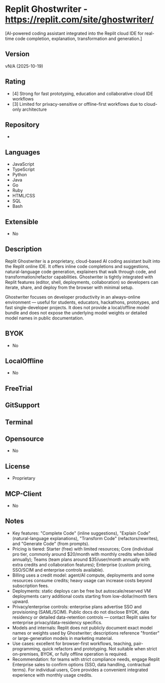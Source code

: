 # Replit Ghostwriter - https://replit.com/site/ghostwriter/
[AI-powered coding assistant integrated into the Replit cloud IDE for real-time code completion, explanation, transformation and generation.]
## Version
vN/A (2025-10-19)
## Rating
- [4] Strong for fast prototyping, education and collaborative cloud IDE workflows
- [3] Limited for privacy-sensitive or offline-first workflows due to cloud-only architecture
## Repository
- 
## Languages
- JavaScript
- TypeScript
- Python
- Java
- Go
- Ruby
- HTML/CSS
- SQL
- Bash
## Extensible
- No
## Description
Replit Ghostwriter is a proprietary, cloud-based AI coding assistant built into the Replit online IDE. It offers inline code completions and suggestions, natural-language code generation, explainers that walk through code, and transformation/refactor capabilities. Ghostwriter is tightly integrated with Replit features (editor, shell, deployments, collaboration) so developers can iterate, share, and deploy from the browser with minimal setup.

Ghostwriter focuses on developer productivity in an always-online environment — useful for students, educators, hackathons, prototypes, and fast single-developer projects. It does not provide a local/offline model bundle and does not expose the underlying model weights or detailed model names in public documentation.
## BYOK
- No
## LocalOffline
- No

## FreeTrial

## GitSupport

## Terminal

## Opensource
- No

## License
- Proprietary
## MCP-Client
- No
## Notes
- Key features: "Complete Code" (inline suggestions), "Explain Code" (natural-language explanations), "Transform Code" (refactors/rewrites), and "Generate Code" (from prompts).
- Pricing is tiered: Starter (free) with limited resources; Core (individual pro tier, commonly around $20/month with monthly credits when billed annually); Teams (team plans around $35/user/month annually with extra credits and collaboration features); Enterprise (custom pricing, SSO/SCIM and enterprise controls available).
- Billing uses a credit model: agent/AI compute, deployments and some resources consume credits; heavy usage can increase costs beyond subscription fees.
- Deployments: static deploys can be free but autoscale/reserved VM deployments carry additional costs starting from low-dollar/month tiers upward.
- Privacy/enterprise controls: enterprise plans advertise SSO and provisioning (SAML/SCIM). Public docs do not disclose BYOK, data residency or detailed data-retention controls — contact Replit sales for enterprise privacy/data-residency specifics.
- Models and internals: Replit does not publicly document exact model names or weights used by Ghostwriter; descriptions reference "frontier" or large-generation models in marketing material.
- Use cases: excellent for browser-first workflows, teaching, pair-programming, quick refactors and prototyping. Not suitable when strict on-premises, BYOK, or fully offline operation is required.
- Recommendation: for teams with strict compliance needs, engage Replit Enterprise sales to confirm options (SSO, data handling, contractual terms). For individual users, Core provides a convenient integrated experience with monthly usage credits.
